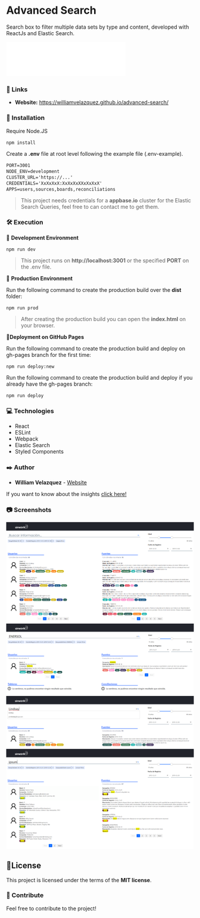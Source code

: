 # Advanced Search

Search box to filter multiple data sets by type and content, developed with ReactJs and Elastic Search.

![Simetrik](./src/assets/images/logo.svg)


### 🚀 Links

 * **Website:** https://williamvelazquez.github.io/advanced-search/


### 🔧 Installation

Require Node.JS
```
npm install
```

Create a **.env** file at root level following the example file (.env-example).
```
PORT=3001
NODE_ENV=development
CLUSTER_URL='https://...'
CREDENTIALS='XxXxXxX:XxXxXxXXxXxXxX'
APPS=users,sources,boards,reconciliations
```
>This project needs credentials for a **appbase.io** cluster for the Elastic Search Queries, feel free to can contact me to get them.


### 🛠️ Execution

📌 **Development Environment**
```
npm run dev
```

>This project runs on **http://localhost:3001** or the specified **PORT** on the .env file.


📌 **Production Environment**

Run the following command to create the production build over the **dist** folder:
```
npm run prod
```

>After creating the production build you can open the **index.html** on your browser.

📌**Deployment on GitHub Pages**

Run the following command to create the production build and deploy on gh-pages branch for the first time:
```
npm run deploy:new
```

Run the following command to create the production build and deploy if you already have the gh-pages branch:
```
npm run deploy
```


### 💻 Technologies

  * React
  * ESLint
  * Webpack
  * Elastic Search
  * Styled Components

### ✒️ Author

* **William Velazquez** - [Website](https://williamvelazquez.com/)

If you want to know about the insights [click here!](https://github.com/WilliamVelazquez/advanced-search/pulse/monthly)


### 📷 Screenshots

![App](./.readme-static/app.png)
![TextFilter](./.readme-static/text-filter.png)
![Suggestions](./.readme-static/suggestions.png)
![TagHighlight](./.readme-static/tag-highlight.png)


## 📄License

This project is licensed under the terms of the **MIT license**.


### 🎁 Contribute

Feel free to contribute to the project!
